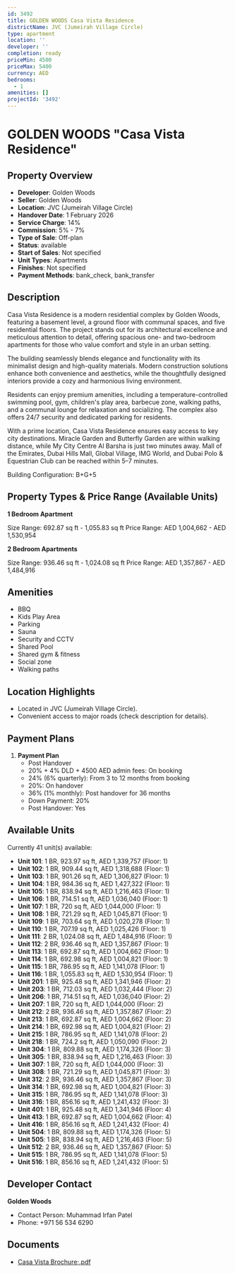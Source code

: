 ```yaml
---
id: 3492
title: GOLDEN WOODS Casa Vista Residence
districtName: JVC (Jumeirah Village Circle)
type: apartment
location: ''
developer: ''
completion: ready
priceMin: 4500
priceMax: 5400
currency: AED
bedrooms:
  - 1
amenities: []
projectId: '3492'
---
```


# GOLDEN WOODS "Casa Vista Residence"

## Property Overview
- **Developer**: Golden Woods
- **Seller**: Golden Woods
- **Location**: JVC (Jumeirah Village Circle)
- **Handover Date**: 1 February 2026
- **Service Charge**: 14%
- **Commission**: 5% - 7%
- **Type of Sale**: Off-plan
- **Status**: available
- **Start of Sales**: Not specified
- **Unit Types**: Apartments
- **Finishes**: Not specified
- **Payment Methods**: bank_check, bank_transfer

## Description
Casa Vista Residence is a modern residential complex by Golden Woods, featuring a basement level, a ground floor with communal spaces, and five residential floors. The project stands out for its architectural excellence and meticulous attention to detail, offering spacious one- and two-bedroom apartments for those who value comfort and style in an urban setting.

The building seamlessly blends elegance and functionality with its minimalist design and high-quality materials. Modern construction solutions enhance both convenience and aesthetics, while the thoughtfully designed interiors provide a cozy and harmonious living environment.

Residents can enjoy premium amenities, including a temperature-controlled swimming pool, gym, children's play area, barbecue zone, walking paths, and a communal lounge for relaxation and socializing. The complex also offers 24/7 security and dedicated parking for residents.

With a prime location, Casa Vista Residence ensures easy access to key city destinations. Miracle Garden and Butterfly Garden are within walking distance, while My City Centre Al Barsha is just two minutes away. Mall of the Emirates, Dubai Hills Mall, Global Village, IMG World, and Dubai Polo & Equestrian Club can be reached within 5–7 minutes.

Building Configuration: B+G+5

## Property Types & Price Range (Available Units)
**1 Bedroom Apartment**

Size Range: 692.87 sq ft - 1,055.83 sq ft
Price Range: AED 1,004,662 - AED 1,530,954

**2 Bedroom Apartments**

Size Range: 936.46 sq ft - 1,024.08 sq ft
Price Range: AED 1,357,867 - AED 1,484,916

## Amenities
- BBQ
- Kids Play Area
- Parking
- Sauna
- Security and CCTV
- Shared Pool
- Shared gym & fitness
- Social zone
- Walking paths

## Location Highlights
- Located in JVC (Jumeirah Village Circle).
- Convenient access to major roads (check description for details).

## Payment Plans
1. **Payment Plan**
   - Post Handover
   - 20% + 4% DLD + 4500 AED admin fees: On booking
   - 24% (6% quarterly): From 3 to 12 months from booking
   - 20%: On handover
   - 36% (1% monthly): Post handover for 36 months
   - Down Payment: 20%
   - Post Handover: Yes

## Available Units
Currently 41 unit(s) available:
- **Unit 101**: 1 BR, 923.97 sq ft, AED 1,339,757 (Floor: 1)
- **Unit 102**: 1 BR, 909.44 sq ft, AED 1,318,688 (Floor: 1)
- **Unit 103**: 1 BR, 901.26 sq ft, AED 1,306,827 (Floor: 1)
- **Unit 104**: 1 BR, 984.36 sq ft, AED 1,427,322 (Floor: 1)
- **Unit 105**: 1 BR, 838.94 sq ft, AED 1,216,463 (Floor: 1)
- **Unit 106**: 1 BR, 714.51 sq ft, AED 1,036,040 (Floor: 1)
- **Unit 107**: 1 BR, 720 sq ft, AED 1,044,000 (Floor: 1)
- **Unit 108**: 1 BR, 721.29 sq ft, AED 1,045,871 (Floor: 1)
- **Unit 109**: 1 BR, 703.64 sq ft, AED 1,020,278 (Floor: 1)
- **Unit 110**: 1 BR, 707.19 sq ft, AED 1,025,426 (Floor: 1)
- **Unit 111**: 2 BR, 1,024.08 sq ft, AED 1,484,916 (Floor: 1)
- **Unit 112**: 2 BR, 936.46 sq ft, AED 1,357,867 (Floor: 1)
- **Unit 113**: 1 BR, 692.87 sq ft, AED 1,004,662 (Floor: 1)
- **Unit 114**: 1 BR, 692.98 sq ft, AED 1,004,821 (Floor: 1)
- **Unit 115**: 1 BR, 786.95 sq ft, AED 1,141,078 (Floor: 1)
- **Unit 116**: 1 BR, 1,055.83 sq ft, AED 1,530,954 (Floor: 1)
- **Unit 201**: 1 BR, 925.48 sq ft, AED 1,341,946 (Floor: 2)
- **Unit 203**: 1 BR, 712.03 sq ft, AED 1,032,444 (Floor: 2)
- **Unit 206**: 1 BR, 714.51 sq ft, AED 1,036,040 (Floor: 2)
- **Unit 207**: 1 BR, 720 sq ft, AED 1,044,000 (Floor: 2)
- **Unit 212**: 2 BR, 936.46 sq ft, AED 1,357,867 (Floor: 2)
- **Unit 213**: 1 BR, 692.87 sq ft, AED 1,004,662 (Floor: 2)
- **Unit 214**: 1 BR, 692.98 sq ft, AED 1,004,821 (Floor: 2)
- **Unit 215**: 1 BR, 786.95 sq ft, AED 1,141,078 (Floor: 2)
- **Unit 218**: 1 BR, 724.2 sq ft, AED 1,050,090 (Floor: 2)
- **Unit 304**: 1 BR, 809.88 sq ft, AED 1,174,326 (Floor: 3)
- **Unit 305**: 1 BR, 838.94 sq ft, AED 1,216,463 (Floor: 3)
- **Unit 307**: 1 BR, 720 sq ft, AED 1,044,000 (Floor: 3)
- **Unit 308**: 1 BR, 721.29 sq ft, AED 1,045,871 (Floor: 3)
- **Unit 312**: 2 BR, 936.46 sq ft, AED 1,357,867 (Floor: 3)
- **Unit 314**: 1 BR, 692.98 sq ft, AED 1,004,821 (Floor: 3)
- **Unit 315**: 1 BR, 786.95 sq ft, AED 1,141,078 (Floor: 3)
- **Unit 316**: 1 BR, 856.16 sq ft, AED 1,241,432 (Floor: 3)
- **Unit 401**: 1 BR, 925.48 sq ft, AED 1,341,946 (Floor: 4)
- **Unit 413**: 1 BR, 692.87 sq ft, AED 1,004,662 (Floor: 4)
- **Unit 416**: 1 BR, 856.16 sq ft, AED 1,241,432 (Floor: 4)
- **Unit 504**: 1 BR, 809.88 sq ft, AED 1,174,326 (Floor: 5)
- **Unit 505**: 1 BR, 838.94 sq ft, AED 1,216,463 (Floor: 5)
- **Unit 512**: 2 BR, 936.46 sq ft, AED 1,357,867 (Floor: 5)
- **Unit 515**: 1 BR, 786.95 sq ft, AED 1,141,078 (Floor: 5)
- **Unit 516**: 1 BR, 856.16 sq ft, AED 1,241,432 (Floor: 5)

## Developer Contact
**Golden Woods**
- Contact Person: Muhammad Irfan Patel
- Phone: +971 56 534 6290

## Documents
- [Casa Vista Brochure;.pdf](https://cdn.geniemap.net/2024/11/05/EwnDA5QgqzndmSizu9tlAV5uUpRLrGbGuPbFiRxB.pdf)
